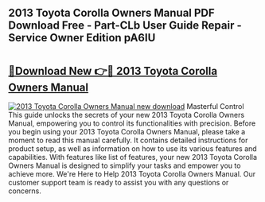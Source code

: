 ## 2013 Toyota Corolla Owners Manual PDF Download Free - Part-CLb User Guide Repair - Service Owner Edition pA6IU

# <h2><a href="http://bc12058.oget.top/?id=2013+Toyota+Corolla+Owners+Manual">🔗Download New 👉🔴 2013 Toyota Corolla Owners Manual</a></h2>

[![2013 Toyota Corolla Owners Manual new download](https://i.imgur.com/5g1atiW.png)](http://bc12058.oget.top/?id=2013+Toyota+Corolla+Owners+Manual)
Masterful Control This guide unlocks the secrets of your new 2013 Toyota Corolla Owners Manual, empowering you to control its functionalities with precision. Before you begin using your 2013 Toyota Corolla Owners Manual, please take a moment to read this manual carefully. It contains detailed instructions for product setup, as well as information on how to use its various features and capabilities. With features like list of features, your new 2013 Toyota Corolla Owners Manual is designed to simplify your tasks and empower you to achieve more. We're Here to Help 2013 Toyota Corolla Owners Manual. Our customer support team is ready to assist you with any questions or concerns.
